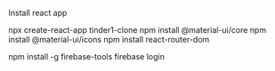 Install react app




npx create-react-app tinder1-clone
 npm install @material-ui/core
 npm install @material-ui/icons
 npm install react-router-dom

 npm install -g firebase-tools
 firebase login